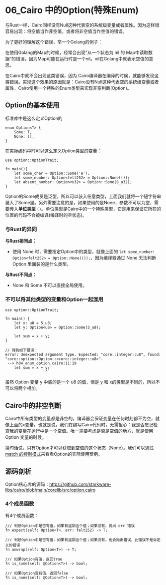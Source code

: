 # 06\_Cairo 中的Option\(特殊Enum\)
与Rust一样，Cairo同样没有Null这种代表空的系统级变量或者属性。因为这样很容易出现：将空值当作非空值，或者将非空值当作空值的错误。

为了更好的理解这个错误，举一个Golang的例子：

在使用Golang的Map的时候，经常会出现”从一个状态为 nil 的 Map中读取数据”的错误，因为Map可能在运行时是一个nil。nil在Golang中就表示空值的意思。

在Cairo中就不会出现这类错误，因为 Cairo编译器在编译的时候，就能够发现这类错误。实现这个效果的原因就是：Cairo没有Null这种代表空的系统级变量或者属性，Cairo使用一个特殊的Enum类型来实现非空判断(Option)。

## Option的基本使用
标准库中是这么定义Option的

```
enum Option<T> {
    Some: T,
    None: (),
}
```

在实际编码中时可以这么定义Option类型的变量：

```
use option::OptionTrait;

fn main(){
    let some_char = Option::Some('e');
    let some_number: Option<felt252> = Option::None(());
    let absent_number: Option<u32> = Option::Some(8_u32);
}
```

Option的Some成员是泛型，所以可以装入任意类型，上面我们就将一个短字符串装入了Some里。另外需要注意的是，如果使用的是None，参数不可以为空，需要传入**单位类型** `()`。单位类型是Cairo中的一个特殊类型，它是用来保证它所在的位置的代码不会被编译(编译时的空状态)。

### 与Rust的异同

**与Rust相同点：**

* 使用 None 时，需要指定Option中的类型，就像上面的 `let some_number: Option<felt252> = Option::None(());`，因为编译器通过 None 无法判断 Option 里面装的是什么类型。

**与Rust不同点：**

* None 和 Some 不可以直接全局使用。


### 不可以将其他类型的变量和Option一起混用

```
use option::OptionTrait;

fn main() {
    let x: u8 = 5_u8;
    let y: Option<u8> = Option::Some(5_u8);

    let sum = x + y;
}

// 得到如下错误：
error: Unexpected argument type. Expected: "core::integer::u8", found: "core::option::Option::<core::integer::u8>".
 --> h04_enum_option.cairo:11:19
    let sum = x + y;
                  ^
```

虽然 Option 变量 y 中装的是一个  u8 的值，但是 y 和 x的类型是不同的，所以不可以将两个相加。

## Cairo中的非空判断

Cairo中所有类型的变量都是非空的，编译器会保证变量在任何时刻都不为空，就像上面的x变量。也就是说，我们在编写Cairo代码时，无需担心：我是否忘记检查我的变量在运行中是一个空值。唯一需要考虑是否是空值的地方，就是使用 Option 变量的时候。

换句话说，只有Option才可以获取到空值的这个状态（None）。我们可以通过 [match 的控制模式](brain://A97vVOqDNUaDTeJzc9ayIw/08Cairo%E4%B8%AD%E7%9A%84Match%E6%8E%A7%E5%88%B6%E6%A8%A1%E5%BC%8F)来看看Option的实际使用案例。

## 源码剖析
Option核心库的源码：https://github.com/starkware-libs/cairo/blob/main/corelib/src/option.cairo

### 4个成员函数
有4个成员函数：

```
/// 判断Option中是否有值，如果有返回这个值；如果没有，抛出 err 错误
fn expect(self: Option<T>, err: felt252) -> T;

/// 判断Option中是否有值，如果有返回这个值；如果没有，也会抛出错误，此错误不是自定义的错误
fn unwrap(self: Option<T>) -> T;

/// 如果Option有值，返回true
fn is_some(self: @Option<T>) -> bool;

/// 如果Option没有值，返回false
fn is_none(self: @Option<T>) -> bool;
```



